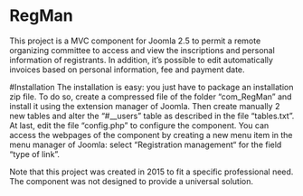 # RegMan
This project is a MVC component for Joomla 2.5 to permit a remote organizing committee to access and view the inscriptions and personal information of registrants. In addition, it’s possible to edit automatically invoices based on personal information, fee and payment date.

#Installation
The installation is easy: you just have to package an installation zip file. To do so, create a compressed file of the folder “com_RegMan” and install it using the extension manager of Joomla. Then create manually 2 new tables and alter the “#__users” table as described in the file “tables.txt”. At last, edit the file “config.php” to configure the component.
You can access the webpages of the component by creating a new menu item in the menu manager of Joomla: select “Registration management“ for the field “type of link”.

Note that this project was created in 2015 to fit a specific professional need. The component was not designed to provide a universal solution.

